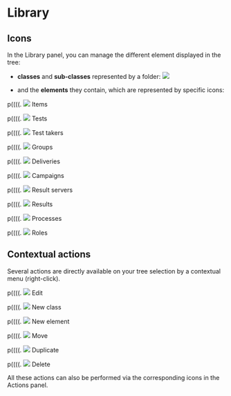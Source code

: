 Library
=======

Icons
-----

In the Library panel, you can manage the different element displayed in the tree:

-   **classes** and **sub-classes** represented by a folder: ![](class_icon_library.png)

<!-- -->

-   and the **elements** they contain, which are represented by specific icons:

p((((. ![](Item_icon_library.png) Items

p((((. ![](Test_icon_library.png) Tests

p((((. ![](Testtaker_icon_library.png) Test takers

p((((. ![](Group_icon_library.png) Groups

p((((. ![](Delivery_icon_library.png) Deliveries

p((((. ![](Campaign_icon_library.png) Campaigns

p((((. ![](Resultserver_icon_library.png) Result servers

p((((. ![](Result_icon_library.png) Results

p((((. ![](Process_icon_library.png) Processes

p((((. ![](Role_icon_library.png) Roles

Contextual actions
------------------

Several actions are directly available on your tree selection by a contextual menu (right-click).

p((((. ![](Edit_icon.png) Edit

p((((. ![](Newclass_icon.png) New class

p((((. ![](Newelement_icon.png) New element

p((((. ![](Move_icon.png) Move

p((((. ![](Duplicate_icon.png) Duplicate

p((((. ![](Delete_icon.png) Delete

All these actions can also be performed via the corresponding icons in the Actions panel.

